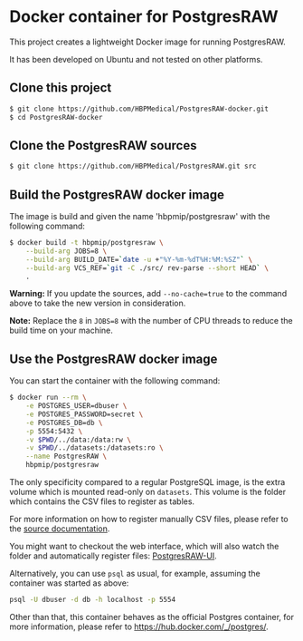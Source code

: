 # Docker container for PostgresRAW

This project creates a lightweight Docker image for running PostgresRAW.

It has been developed on Ubuntu and not tested on other platforms.

## Clone this project

```sh
$ git clone https://github.com/HBPMedical/PostgresRAW-docker.git
$ cd PostgresRAW-docker
```

## Clone the PostgresRAW sources

```sh
$ git clone https://github.com/HBPMedical/PostgresRAW.git src
```

## Build the PostgresRAW docker image

The image is build and given the name 'hbpmip/postgresraw' with the following command:

```sh
$ docker build -t hbpmip/postgresraw \
    --build-arg JOBS=8 \
    --build-arg BUILD_DATE=`date -u +"%Y-%m-%dT%H:%M:%SZ"` \
    --build-arg VCS_REF=`git -C ./src/ rev-parse --short HEAD` \
    .
```

**Warning:** If you update the sources, add `--no-cache=true` to the command above to take the new version in consideration.

**Note:** Replace the `8` in `JOBS=8` with the number of CPU threads to reduce the build time on your machine.

## Use the PostgresRAW docker image

You can start the container with the following command:

```sh
$ docker run --rm \
    -e POSTGRES_USER=dbuser \
    -e POSTGRES_PASSWORD=secret \
    -e POSTGRES_DB=db \
    -p 5554:5432 \
    -v $PWD/../data:/data:rw \
    -v $PWD/../datasets:/datasets:ro \
    --name PostgresRAW \
    hbpmip/postgresraw
```

The only specificity compared to a regular PostgreSQL image, is the extra volume which is mounted read-only on `datasets`. This volume is the folder which contains the CSV files to register as tables.

For more information on how to register manually CSV files, please refer to the [source documentation](https://github.com/HBPMedical/PostgresRAW).

You might want to checkout the web interface, which will also watch the folder and automatically register files: [PostgresRAW-UI](https://github.com/HBPMedical/PostgresRAW-UI-docker).

Alternatively, you can use `psql` as usual, for example, assuming the container was started as above:

```sh
psql -U dbuser -d db -h localhost -p 5554
```

Other than that, this container behaves as the official Postgres container, for more
information, please refer to https://hub.docker.com/_/postgres/. 
